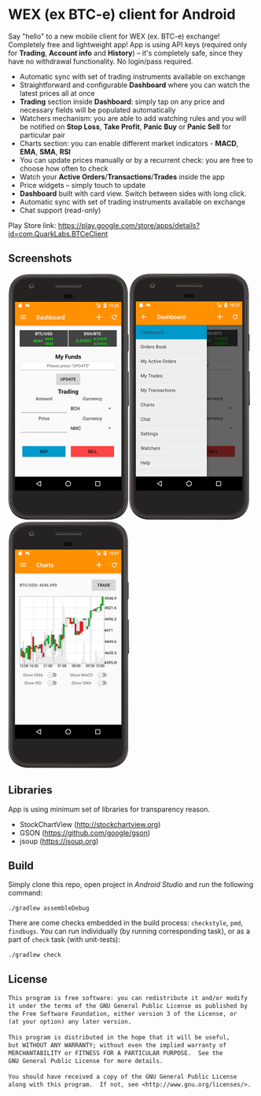 # WEX (ex BTC-e) client for Android

Say "hello" to a new mobile client for WEX (ex. BTC-e) exchange! Completely free and lightweight
 app! App is using API keys (required only for **Trading**, **Account info** and **History**) – it's completely
  safe, since they have no withdrawal functionality. No login/pass required.

* Automatic sync with set of trading instruments available on exchange
* Straightforward and configurable **Dashboard** where you can watch the latest prices all at once
* **Trading** section inside **Dashboard**: simply tap on any price and necessary fields will be populated automatically
* Watchers mechanism: you are able to add watching rules and you will be notified on **Stop Loss**, **Take Profit**, **Panic Buy** or **Panic Sell** for particular pair
* Charts section: you can enable different market indicators - **MACD**, **EMA**, **SMA**, **RSI**
* You can update prices manually or by a recurrent check: you are free to choose how often to check
* Watch your **Active Orders**/**Transactions**/**Trades** inside the app
* Price widgets – simply touch to update
* **Dashboard** built with card view. Switch between sides with long click.
* Automatic sync with set of trading instruments available on exchange
* Chat support (read-only)

Play Store link: https://play.google.com/store/apps/details?id=com.QuarkLabs.BTCeClient

## Screenshots

![Terminal](art/terminal.png)![Features](art/features.png)![Charts](art/charts.png)

## Libraries

App is using minimum set of libraries for transparency reason.

* StockChartView (http://stockchartview.org)
* GSON (https://github.com/google/gson)
* jsoup (https://jsoup.org)

## Build

Simply clone this repo, open project in *Android Studio* and run the following command:

    ./gradlew assembleDebug
    
There are come checks embedded in the build process: `checkstyle`, `pmd`, `findbugs`.
You can run individually (by running corresponding task), or as a part of `check` task (with unit-tests):

    ./gradlew check

## License

    This program is free software: you can redistribute it and/or modify
    it under the terms of the GNU General Public License as published by
    the Free Software Foundation, either version 3 of the License, or
    (at your option) any later version.

    This program is distributed in the hope that it will be useful,
    but WITHOUT ANY WARRANTY; without even the implied warranty of
    MERCHANTABILITY or FITNESS FOR A PARTICULAR PURPOSE.  See the
    GNU General Public License for more details.

    You should have received a copy of the GNU General Public License
    along with this program.  If not, see <http://www.gnu.org/licenses/>.
